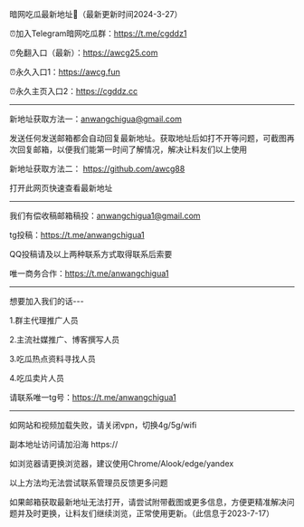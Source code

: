 暗网吃瓜最新地址👋（最新更新时间2024-3-27）

⏰加入Telegram暗网吃瓜群：https://t.me/cgddz1

⏰免翻入口（最新）：https://awcg25.com

⏰永久入口1：https://awcg.fun

⏰永久主页入口2：https://cgddz.cc 

************************************************************************************************************************************

新地址获取方法一：anwangchigua@gmail.com

发送任何发送邮箱都会自动回复最新地址。获取地址后如打不开等问题，可截图再次回复邮箱，以便我们能第一时间了解情况，解决让料友们以上使用

新地址获取方法二： https://github.com/awcg88

打开此网页快速查看最新地址
***********************************************************************************************************************************
我们有偿收稿邮箱稿投：anwangchigua1@gmail.com

tg投稿：https://t.me/anwangchigua1

QQ投稿请及以上两种联系方式取得联系后索要

唯一商务合作：https://t.me/anwangchigua1
***********************************************************************************************************************************
想要加入我们的话---

1.群主代理推广人员

2.主流社媒推广、博客撰写人员

3.吃瓜热点资料寻找人员

4.吃瓜卖片人员

请联系唯一tg号：https://t.me/anwangchigua1
***********************************************************************************************************************************

如网站和视频加载失败，请关闭vpn，切换4g/5g/wifi

副本地址访问请加沿海 https://

如浏览器请更换浏览器，建议使用Chrome/Alook/edge/yandex

以上方法均无法尝试联系管理员反馈更多问题

如果邮箱获取最新地址无法打开，请尝试附带截图或更多信息，方便更精准解决问题并及时更换，让料友们继续浏览，正常使用更新。（此信息于2023-7-17）




